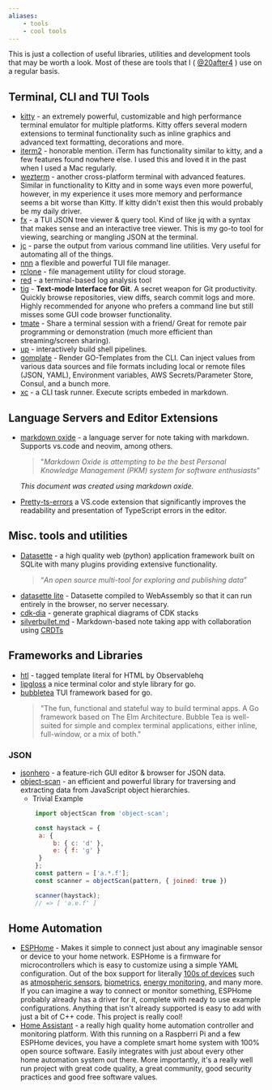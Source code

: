 ```yaml
---
aliases:
    - tools
    - cool tools
---
```

This is just a collection of useful libraries, utilities and development tools that may be worth a look. Most of these are tools that I ( [@20after4](https://github.com/20after4/) ) use on a regular basis.

## Terminal, CLI and TUI Tools
- [kitty](https://sw.kovidgoyal.net/kitty/) - an extremely powerful, customizable and high performance terminal emulator for multiple platforms. Kitty offers several modern extensions to terminal functionality such as inline graphics and advanced text formatting, decorations and more.
- [iterm2](https://iterm2.com/) - honorable mention. iTerm has functionality similar to kitty, and a few features found nowhere else. I used this and loved it in the past when I used a Mac regularly.
- [wezterm](https://wezfurlong.org/wezterm/) - another cross-platform terminal with advanced features. Similar in functionality to Kitty and in some ways even more powerful, however, in my experience it uses more memory and performance seems a bit worse than Kitty. If kitty didn't exist then this would probably be my daily driver.
- [fx](https://github.com/antonmedv/fx) - a TUI JSON tree viewer & query tool. Kind of like jq with a syntax that makes sense and an interactive tree viewer. This is my go-to tool for viewing, searching or mangling JSON at the terminal.
- [jc](https://github.com/kellyjonbrazil/jc) - parse the output from various command line utilities. Very useful for automating all of the things.
- [nnn](https://github.com/jarun/nnn) a flexible and powerful TUI file manager.
- [rclone](https://rclone.org/) - file management utility for cloud storage.
- [red](https://github.com/antonmedv/red) - a terminal-based log analysis tool
- [tig](https://github.com/jonas/tig) - **Text-mode Interface for Git**. A secret weapon for Git productivity. Quickly browse repositories, view diffs, search commit logs and more. Highly recommended for anyone who prefers a command line but still misses some GUI code browser functionality.
- [tmate](https://tmate.io/) - Share a terminal session with a friend/ Great for remote pair programming or demonstration (much more efficient than streaming/screen sharing).
- [up](https://github.com/akavel/up) - interactively build shell pipelines.
- [gomplate](https://github.com/hairyhenderson/gomplate) - Render GO-Templates from the CLI. Can inject values from various data sources and file formats including local or remote files (JSON, YAML), Environment variables, AWS Secrets/Parameter Store, Consul, and a bunch more.
- [xc](https://github.com/joerdav/xc) - a CLI task runner. Execute scripts embeded in markdown.
## Language Servers and Editor Extensions
- [markdown oxide](https://github.com/Feel-ix-343/markdown-oxide) - a language server for note taking with markdown. Supports vs.code and neovim, among others.
    > "*Markdown Oxide is attempting to be the best Personal Knowledge Management (PKM) system for software enthusiasts*"

  *This document was created using markdown oxide.*
- [Pretty-ts-errors](https://marketplace.visualstudio.com/items?itemName=yoavbls.pretty-ts-errors) a VS.code extension that significantly improves the readability and presentation of TypeScript errors in the editor.


## Misc. tools and utilities
- [Datasette](https://github.com/simonw/datasette) - a high quality web (python) application framework built on SQLite with many plugins providing extensive functionality.
  > “*An open source multi-tool for exploring and publishing data*”
- [datasette lite](https://lite.datasette.io/) - Datasette compiled to WebAssembly so that it can run entirely in the browser, no server necessary.
- [cdk-dia](https://github.com/pistazie/cdk-dia) - generate graphical diagrams of CDK stacks
- [silverbullet.md](https://silverbullet.md/) - Markdown-based note taking app with collaboration using [CRDTs](https://en.wikipedia.org/wiki/Conflict-free_replicated_data_type)


## Frameworks and Libraries
* [htl](https://github.com/observablehq/htl) - tagged template literal for HTML by Observablehq
* [lipgloss](https://github.com/charmbracelet/lipgloss) a nice terminal color and style library for go.
* [bubbletea](https://github.com/charmbracelet/bubbletea) TUI framework based for go.
  > "The fun, functional and stateful way to build terminal apps. A Go framework based on The Elm Architecture. Bubble Tea is well-suited for simple and complex terminal applications, either inline, full-window, or a mix of both."

### JSON

- [jsonhero](https://github.com/jsonhero-io/jsonhero-web) - a feature-rich GUI editor & browser for JSON data.
- [object-scan](https://github.com/blackflux/object-scan) - an efficient and powerful library for traversing and extracting data from JavaScript object hierarchies.
    - Trivial Example
    ```js
        import objectScan from 'object-scan';

        const haystack = {
         a: {
             b: { c: 'd' },
             e: { f: 'g' }
         }
        };
        const pattern = ['a.*.f'];
        const scanner = objectScan(pattern, { joined: true })

        scanner(haystack);
        // => [ 'a.e.f' ]


    ```

  
## Home Automation

- [ESPHome](https://esphome.io) - Makes it simple to connect just about any imaginable sensor or device to your home network. ESPHome is a firmware for microcontrollers which is easy to customize using a simple YAML configuration. Out of the box support for literally [100s of devices](https://esphome.io/components/) such as [atmospheric sensors](https://esphome.io/components/sensor/bme280), [biometrics](https://esphome.io/components/fingerprint_grow.html), [energy monitoring](https://esphome.io/#electricity), and many more. If you can imagine a way to connect or monitor something, ESPHome probably already has a driver for it, complete with ready to use example configurations.  Anything that isn't already supported is easy to add with just a bit of C++ code. This project is really cool!
- [Home Assistant](https://www.home-assistant.io/) - a really high quality home automation controller and monitoring platform. With this running on a Raspberri Pi and a few ESPHome devices, you have a complete smart home system with 100% open source software. Easily integrates with just about every other home automation system out there. More importantly, it's a really well run project with great code quality, a great community, good security practices and good free software values.


